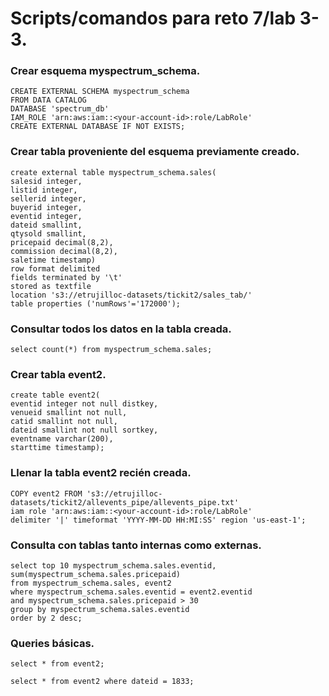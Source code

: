 # Scripts/comandos para reto 7/lab 3-3.

### Crear esquema myspectrum_schema.

```
CREATE EXTERNAL SCHEMA myspectrum_schema 
FROM DATA CATALOG 
DATABASE 'spectrum_db' 
IAM_ROLE 'arn:aws:iam::<your-account-id>:role/LabRole' 
CREATE EXTERNAL DATABASE IF NOT EXISTS;
```

### Crear tabla proveniente del esquema previamente creado.

```
create external table myspectrum_schema.sales(
salesid integer,
listid integer,
sellerid integer,
buyerid integer,
eventid integer,
dateid smallint,
qtysold smallint,
pricepaid decimal(8,2),
commission decimal(8,2),
saletime timestamp)
row format delimited
fields terminated by '\t'
stored as textfile
location 's3://etrujilloc-datasets/tickit2/sales_tab/'
table properties ('numRows'='172000');
```

### Consultar todos los datos en la tabla creada.

```
select count(*) from myspectrum_schema.sales;
```

### Crear tabla event2.

```
create table event2(
eventid integer not null distkey,
venueid smallint not null,
catid smallint not null,
dateid smallint not null sortkey,
eventname varchar(200),
starttime timestamp);
```

### Llenar la tabla event2 recién creada.

```
COPY event2 FROM 's3://etrujilloc-datasets/tickit2/allevents_pipe/allevents_pipe.txt'
iam role 'arn:aws:iam::<your-account-id>:role/LabRole'
delimiter '|' timeformat 'YYYY-MM-DD HH:MI:SS' region 'us-east-1';
```

### Consulta con tablas tanto internas como externas.

```
select top 10 myspectrum_schema.sales.eventid, sum(myspectrum_schema.sales.pricepaid)
from myspectrum_schema.sales, event2
where myspectrum_schema.sales.eventid = event2.eventid
and myspectrum_schema.sales.pricepaid > 30
group by myspectrum_schema.sales.eventid
order by 2 desc;
```

### Queries básicas.

```
select * from event2;
```

```
select * from event2 where dateid = 1833;
```


